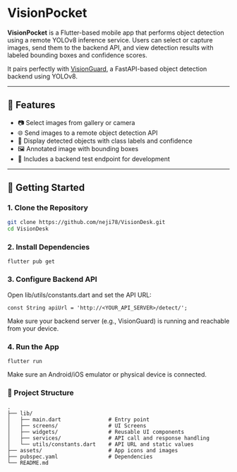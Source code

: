 # VisionPocket

**VisionPocket** is a Flutter-based mobile app that performs object detection using a remote YOLOv8 inference service. Users can select or capture images, send them to the backend API, and view detection results with labeled bounding boxes and confidence scores.

It pairs perfectly with [VisionGuard](https://github.com/neji78/object_detection_service), a FastAPI-based object detection backend using YOLOv8.

---

## 📱 Features

- 📷 Select images from gallery or camera
- 🌐 Send images to a remote object detection API
- 🎯 Display detected objects with class labels and confidence
- 🖼️ Annotated image with bounding boxes
- 🧪 Includes a backend test endpoint for development

---

## 🚀 Getting Started

### 1. Clone the Repository

```bash
git clone https://github.com/neji78/VisionDesk.git
cd VisionDesk
```

### 2. Install Dependencies

```
flutter pub get
```

### 3. Configure Backend API

Open lib/utils/constants.dart and set the API URL:
```
const String apiUrl = 'http://<YOUR_API_SERVER>/detect/';
```
Make sure your backend server (e.g., VisionGuard) is running and reachable from your device.

### 4. Run the App

```
flutter run
```
Make sure an Android/iOS emulator or physical device is connected.

### 📁 Project Structure

```
.
├── lib/
│   ├── main.dart               # Entry point
│   ├── screens/                # UI Screens
│   ├── widgets/                # Reusable UI components
│   ├── services/               # API call and response handling
│   └── utils/constants.dart    # API URL and static values
├── assets/                     # App icons and images
├── pubspec.yaml                # Dependencies
└── README.md

```
